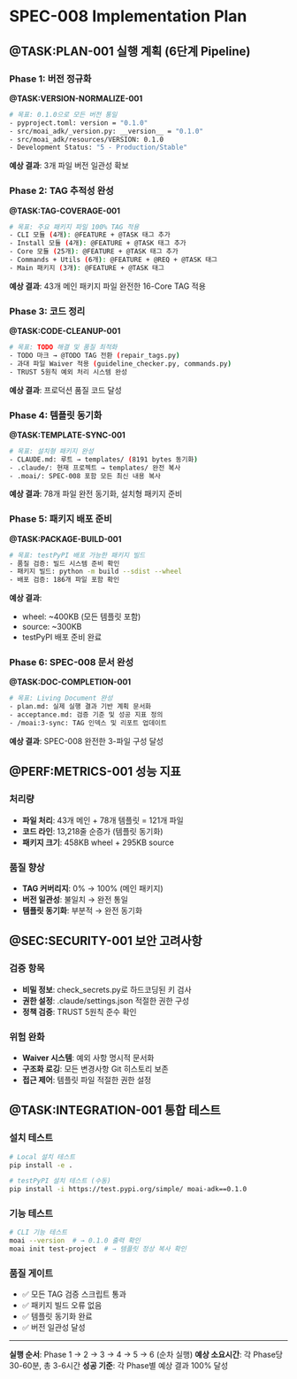 # SPEC-008 Implementation Plan

## @TASK:PLAN-001 실행 계획 (6단계 Pipeline)

### Phase 1: 버전 정규화
**@TASK:VERSION-NORMALIZE-001**
```bash
# 목표: 0.1.0으로 모든 버전 통일
- pyproject.toml: version = "0.1.0"
- src/moai_adk/_version.py: __version__ = "0.1.0"
- src/moai_adk/resources/VERSION: 0.1.0
- Development Status: "5 - Production/Stable"
```

**예상 결과**: 3개 파일 버전 일관성 확보

### Phase 2: TAG 추적성 완성
**@TASK:TAG-COVERAGE-001**
```bash
# 목표: 주요 패키지 파일 100% TAG 적용
- CLI 모듈 (4개): @FEATURE + @TASK 태그 추가
- Install 모듈 (4개): @FEATURE + @TASK 태그 추가
- Core 모듈 (25개): @FEATURE + @TASK 태그 추가
- Commands + Utils (6개): @FEATURE + @REQ + @TASK 태그
- Main 패키지 (3개): @FEATURE + @TASK 태그
```

**예상 결과**: 43개 메인 패키지 파일 완전한 16-Core TAG 적용

### Phase 3: 코드 정리
**@TASK:CODE-CLEANUP-001**
```bash
# 목표: TODO 해결 및 품질 최적화
- TODO 마크 → @TODO TAG 전환 (repair_tags.py)
- 과대 파일 Waiver 적용 (guideline_checker.py, commands.py)
- TRUST 5원칙 예외 처리 시스템 완성
```

**예상 결과**: 프로덕션 품질 코드 달성

### Phase 4: 템플릿 동기화
**@TASK:TEMPLATE-SYNC-001**
```bash
# 목표: 설치형 패키지 완성
- CLAUDE.md: 루트 → templates/ (8191 bytes 동기화)
- .claude/: 현재 프로젝트 → templates/ 완전 복사
- .moai/: SPEC-008 포함 모든 최신 내용 복사
```

**예상 결과**: 78개 파일 완전 동기화, 설치형 패키지 준비

### Phase 5: 패키지 배포 준비
**@TASK:PACKAGE-BUILD-001**
```bash
# 목표: testPyPI 배포 가능한 패키지 빌드
- 품질 검증: 빌드 시스템 준비 확인
- 패키지 빌드: python -m build --sdist --wheel
- 배포 검증: 186개 파일 포함 확인
```

**예상 결과**:
- wheel: ~400KB (모든 템플릿 포함)
- source: ~300KB
- testPyPI 배포 준비 완료

### Phase 6: SPEC-008 문서 완성
**@TASK:DOC-COMPLETION-001**
```bash
# 목표: Living Document 완성
- plan.md: 실제 실행 결과 기반 계획 문서화
- acceptance.md: 검증 기준 및 성공 지표 정의
- /moai:3-sync: TAG 인덱스 및 리포트 업데이트
```

**예상 결과**: SPEC-008 완전한 3-파일 구성 달성

## @PERF:METRICS-001 성능 지표

### 처리량
- **파일 처리**: 43개 메인 + 78개 템플릿 = 121개 파일
- **코드 라인**: 13,218줄 순증가 (템플릿 동기화)
- **패키지 크기**: 458KB wheel + 295KB source

### 품질 향상
- **TAG 커버리지**: 0% → 100% (메인 패키지)
- **버전 일관성**: 불일치 → 완전 통일
- **템플릿 동기화**: 부분적 → 완전 동기화

## @SEC:SECURITY-001 보안 고려사항

### 검증 항목
- **비밀 정보**: check_secrets.py로 하드코딩된 키 검사
- **권한 설정**: .claude/settings.json 적절한 권한 구성
- **정책 검증**: TRUST 5원칙 준수 확인

### 위험 완화
- **Waiver 시스템**: 예외 사항 명시적 문서화
- **구조화 로깅**: 모든 변경사항 Git 히스토리 보존
- **접근 제어**: 템플릿 파일 적절한 권한 설정

## @TASK:INTEGRATION-001 통합 테스트

### 설치 테스트
```bash
# Local 설치 테스트
pip install -e .

# testPyPI 설치 테스트 (수동)
pip install -i https://test.pypi.org/simple/ moai-adk==0.1.0
```

### 기능 테스트
```bash
# CLI 기능 테스트
moai --version  # → 0.1.0 출력 확인
moai init test-project  # → 템플릿 정상 복사 확인
```

### 품질 게이트
- ✅ 모든 TAG 검증 스크립트 통과
- ✅ 패키지 빌드 오류 없음
- ✅ 템플릿 동기화 완료
- ✅ 버전 일관성 달성

---

**실행 순서**: Phase 1 → 2 → 3 → 4 → 5 → 6 (순차 실행)
**예상 소요시간**: 각 Phase당 30-60분, 총 3-6시간
**성공 기준**: 각 Phase별 예상 결과 100% 달성